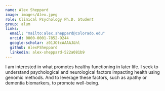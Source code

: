 ```yaml
---
name: Alex Sheppard
image: images/Alex.jpeg
role: Clinical Psychology Ph.D. Student
group: alum
links:
  email: "mailto:alex.sheppard@colorado.edu"
  orcid: 0000-0001-7852-9244
  google-scholar: z01JOtcAAAAJ&hl
  github: AlexFSheppard
  linkedin: alex-sheppard-522a081b9
---
```


I am interested in what promotes healthy functioning in later life. I seek to understand psychological and neurological factors impacting health using genomic methods. And to leverage these factors, such as apathy or dementia biomarkers, to promote well-being.
